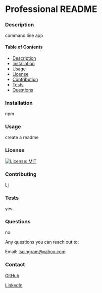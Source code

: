 # Professional README
### Description
  command line app
#### Table of Contents
 - [Description](#description)
 - [Installation](#installation)
 - [Usage](#usage)
 - [License](#license)
 - [Contribution](#contribution)
 - [Tests](#tests)
 - [Questions](#questions)

### Installation
  npm 

### Usage
  create a readme

### License
[![License: MIT](https://img.shields.io/badge/License-MIT-yellow.svg)](https://opensource.org/licenses/MIT)

### Contributing 
Lj

### Tests
yes

### Questions
no

Any questions you can reach out to:

Email: [lscingram@yahoo.com](mailto:lscingram@yahoo.com)

### Contact
[GitHub](https://github.com/Lajaynees)

[LinkedIn](https://www.linkedin.com/in/Lajaynees-ab45a619a/)
